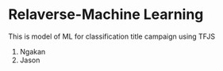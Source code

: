 # Relaverse-Machine Learning
This is model of ML for classification title campaign using TFJS
1. Ngakan
2. Jason

